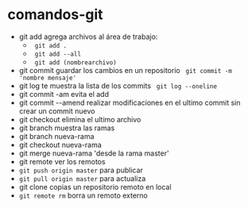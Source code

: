 # comandos-git
 * git add agrega archivos al área de trabajo:
    * `` git add .``
    * `` git add --all``
    * `` git add (nombrearchivo)``
* git commit guardar los cambios en un repositorio
`` git commit -m 'nombre mensaje'``
* git log te muestra la lista de los commits
`` git log --oneline``
* git commit -am evita el add
* git commit --amend realizar modificaciones en el ultimo commit sin crear un commit nuevo
* git checkout elimina el ultimo archivo
* git branch muestra las ramas
* git branch nueva-rama
* git checkout nueva-rama
* git merge nueva-rama 'desde la rama master'
* git remote ver los remotos
* ``git push origin master`` para publicar
* ``git pull origin master`` para actualiza
* git clone copias un repositorio remoto en local
* `` git remote rm `` borra un remoto externo
